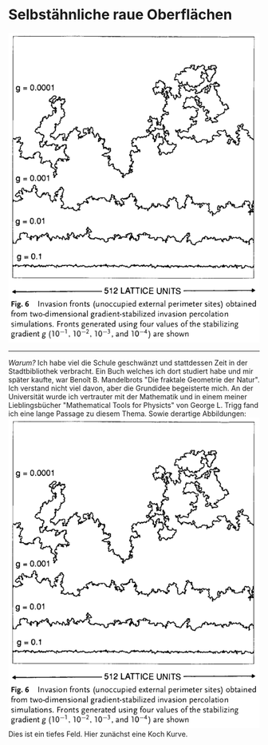 # Selbstähnliche raue Oberflächen

![Abb.2 - Kochkurve](./Abb_1.png)

---

*Warum?*
Ich habe viel die Schule geschwänzt und stattdessen Zeit in der Stadtbibliothek verbracht. Ein Buch welches ich dort studiert habe und mir später kaufte, war Benoît B. Mandelbrots "Die fraktale Geometrie der Natur". Ich verstand nicht viel davon, aber die Grundidee begeisterte mich. An der Universität wurde ich vertrauter mit der Mathematik und in einem meiner Lieblingsbücher "Mathematical Tools for Physicts" von George L. Trigg fand ich eine lange Passage zu diesem Thema. Sowie derartige Abbildungen:
![Abb.1 - Trigg](./Abb_1.png)
Dies ist ein tiefes Feld. Hier zunächst eine Koch Kurve.
